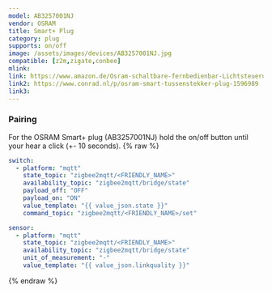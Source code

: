 ```yaml
---
model: AB3257001NJ
vendor: OSRAM
title: Smart+ Plug
category: plug
supports: on/off
image: /assets/images/devices/AB3257001NJ.jpg
compatible: [z2m,zigate,conbee]
mlink: 
link: https://www.amazon.de/Osram-schaltbare-fernbedienbar-Lichtsteuerung-kompatibel/dp/B074PZLX2P
link2: https://www.conrad.nl/p/osram-smart-tussenstekker-plug-1596989
link3: 
---
```

### Pairing
For the OSRAM Smart+ plug (AB3257001NJ) hold the on/off button until your hear a click (+- 10 seconds). 
{% raw %}
```yaml
switch:
  - platform: "mqtt"
    state_topic: "zigbee2mqtt/<FRIENDLY_NAME>"
    availability_topic: "zigbee2mqtt/bridge/state"
    payload_off: "OFF"
    payload_on: "ON"
    value_template: "{{ value_json.state }}"
    command_topic: "zigbee2mqtt/<FRIENDLY_NAME>/set"

sensor:
  - platform: "mqtt"
    state_topic: "zigbee2mqtt/<FRIENDLY_NAME>"
    availability_topic: "zigbee2mqtt/bridge/state"
    unit_of_measurement: "-"
    value_template: "{{ value_json.linkquality }}"
```
{% endraw %}


